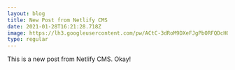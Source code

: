 ```yaml
---
layout: blog
title: New Post from Netlify CMS
date: 2021-01-28T16:21:28.718Z
image: https://lh3.googleusercontent.com/pw/ACtC-3dRoM9DXeFJgPbORFQDcHOM_jVUcy9P7HeGFjLso7Psj5LReyaVcLNuHFIzyqBdcR7yv59cXFnQxSPSBHy2mTHCd91vhYLI_NbotocXYa3MnuWQKEkjU6zeCUx3xmpQWRe5hR5vdAQA8UBQ53evrPWYKw=w1221-h754-no
type: regular
---
```

This is a new post from Netlify CMS. Okay!